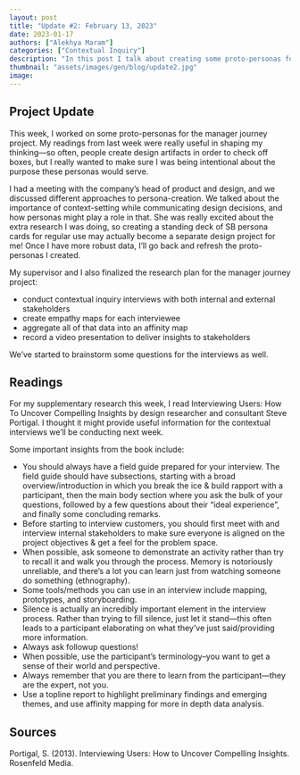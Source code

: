 ```yaml
---
layout: post
title: "Update #2: February 13, 2023"
date: 2023-01-17
authors: ["Alekhya Maram"]
categories: ["Contextual Inquiry"]
description: "In this post I talk about creating some proto-personas for my project and preparing for our upcoming contextual inquiry interviews."
thumbnail: "assets/images/gen/blog/update2.jpg"
image: 
---
```


## Project Update

This week, I worked on some proto-personas for the manager journey project. My readings from last week were really useful in shaping my thinking—so often, people create design artifacts in order to check off boxes, but I really wanted to make sure I was being intentional about the purpose these personas would serve. 

I had a meeting with the company’s head of product and design, and we discussed different approaches to persona-creation. We talked about the importance of context-setting while communicating design decisions, and how personas might play a role in that. She was really excited about the extra research I was doing, so creating a standing deck of SB persona cards for regular use may actually become a separate design project for me!  Once I have more robust data, I’ll go back and refresh the proto-personas I created.

My supervisor and I also finalized the research plan for the manager journey project:

<ul>
  <li>conduct contextual inquiry interviews with both internal and external stakeholders</li>
  <li>create empathy maps for each interviewee</li>
  <li>aggregate all of that data into an affinity map</li>
  <li>record a video presentation to deliver insights to stakeholders</li>
</ul>

We’ve started to brainstorm some questions for the interviews as well. 

## Readings

For my supplementary research this week, I read Interviewing Users: How To Uncover Compelling Insights by design researcher and consultant Steve Portigal. I thought it might provide useful information for the contextual interviews we’ll be conducting next week. 

Some important insights from the book include:
<ul>
  <li>You should always have a field guide prepared for your interview. The field guide should have subsections, starting with a broad overview/introduction in which you break the ice & build rapport with a participant, then the main body section where you ask the bulk of your questions, followed by a few questions about their “ideal experience”, and finally some concluding remarks.</li>
  <li>Before starting to interview customers, you should first meet with and interview internal stakeholders to make sure everyone is aligned on the project objectives & get a feel for the problem space.</li>
  <li>When possible, ask someone to demonstrate an activity rather than try to recall it and walk you through the process. Memory is notoriously unreliable, and there’s a lot you can learn just from watching someone do something (ethnography).</li>
  <li>Some tools/methods you can use in an interview include mapping, prototypes, and storyboarding.</li>
  <li>Silence is actually an incredibly important element in the interview process. Rather than trying to fill silence, just let it stand—this often leads to a participant elaborating on what they’ve just said/providing more information.</li>
  <li>Always ask followup questions!</li>
  <li>When possible, use the participant’s terminology–you want to get a sense of their world and perspective.</li>
  <li>Always remember that you are there to learn from the participant—they are the expert, not you.</li>
  <li>Use a topline report to highlight preliminary findings and emerging themes, and use affinity mapping for more in depth data analysis.</li>
</ul>


## Sources

Portigal, S. (2013). Interviewing Users: How to Uncover Compelling Insights. Rosenfeld Media.
